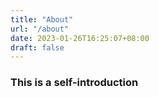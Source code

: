 ```yaml
---
title: "About"
url: "/about"
date: 2023-01-26T16:25:07+08:00
draft: false
---
```


### This is a self-introduction
